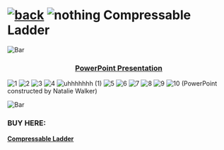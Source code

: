 # [![back](https://cdn.discordapp.com/emojis/887168885747511396?size=32)](https://dxrpy.github.io/Dxrpys-Garbage-Website/products) ![nothing](https://user-images.githubusercontent.com/64295233/134528980-3d398c71-0db3-4b63-8ea0-e537a35f251f.png) Compressable Ladder

![`Bar`](https://cdn.discordapp.com/attachments/584355797366997002/889006586406772746/4M7IWwP.png)

<h3 style="text-align:center"><ins>PowerPoint Presentation</ins></h3>

![1](https://user-images.githubusercontent.com/64295233/134757563-310cab7c-c2b3-41e2-9bc7-eba57f547834.png)
![2](https://user-images.githubusercontent.com/64295233/134757568-ecc4e22a-7ff0-49c7-b73e-45bc03f50ac2.png)
![3](https://user-images.githubusercontent.com/64295233/134757572-f9464b22-de9c-4a46-be6b-3428354c20ef.png)
![4](https://user-images.githubusercontent.com/64295233/134757574-26f37e0b-904b-49ca-aa8d-3787633bc911.png)
![uhhhhhhh (1)](https://user-images.githubusercontent.com/64295233/134757883-9c54e9c9-8217-478e-8f0b-2ae736439315.png)
![5](https://user-images.githubusercontent.com/64295233/134757576-3c51a047-cbd7-43de-864b-4b358a4c35f8.png)
![6](https://user-images.githubusercontent.com/64295233/134757577-8b88a8b0-116a-45cd-bf91-690cf64879a3.png)
![7](https://user-images.githubusercontent.com/64295233/134757578-ffb846e0-8209-4040-a77d-41ffb62c899d.png)
![8](https://user-images.githubusercontent.com/64295233/134757581-ab0b46d4-0760-4c4b-9b64-c6784b7d68ec.png)
![9](https://user-images.githubusercontent.com/64295233/134757582-c566bf26-a144-4516-8f09-ca2fcd9d2a21.png)
![10](https://user-images.githubusercontent.com/64295233/134757583-48c609fe-d5ea-46dc-8762-0a100ccf9e0e.png)
(PowerPoint constructed by Natalie Walker)

![`Bar`](https://cdn.discordapp.com/attachments/584355797366997002/889006586406772746/4M7IWwP.png)

### BUY HERE:

<b><a href="https://accessworld.com.au/products/copy-of-indalex-pro-series-aluminium-single-ladder-3m-10f">Compressable Ladder</a></b>
